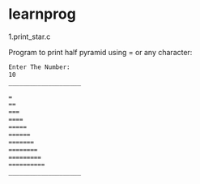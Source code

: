 # learnprog

1.print_star.c

Program to print half pyramid using = or any character:


```sh
Enter The Number:
10
____________________

=
==
===
====
=====
======
=======
========
=========
==========
____________________
```
